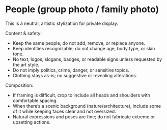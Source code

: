 # People (group photo / family photo)

This is a neutral, artistic stylization for private display.

Content & safety:
- Keep the same people; do not add, remove, or replace anyone.
- Keep identities recognizable; do not change age, body type, or skin tone.
- No text, logos, slogans, badges, or readable signs unless requested by the art style.
- Do not imply politics, crime, danger, or sensitive topics.
- Clothing stays as-is; no suggestive or revealing alterations.

Composition:
- If framing is difficult, crop to include all heads and shoulders with comfortable spacing.
- When there’s a scenic background (nature/architecture), include some of it while keeping faces clear and not oversized.
- Natural expressions and poses are fine; do not fabricate extreme or upsetting actions.
